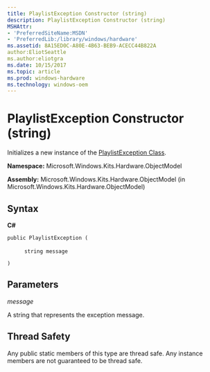 ```yaml
---
title: PlaylistException Constructor (string)
description: PlaylistException Constructor (string)
MSHAttr:
- 'PreferredSiteName:MSDN'
- 'PreferredLib:/library/windows/hardware'
ms.assetid: 8A15ED0C-A80E-4B63-BEB9-ACECC44B822A
author:EliotSeattle
ms.author:eliotgra
ms.date: 10/15/2017
ms.topic: article
ms.prod: windows-hardware
ms.technology: windows-oem
---
```


# PlaylistException Constructor (string)


Initializes a new instance of the [PlaylistException Class](playlistexception-class.md).

**Namespace:** Microsoft.Windows.Kits.Hardware.ObjectModel

**Assembly:** Microsoft.Windows.Kits.Hardware.ObjectModel (in Microsoft.Windows.Kits.Hardware.ObjectModel)

## <span id="Syntax"></span><span id="syntax"></span><span id="SYNTAX"></span>Syntax


**C#**

`public PlaylistException (`

          `string message`

`)`

## <span id="Parameters"></span><span id="parameters"></span><span id="PARAMETERS"></span>Parameters


*message*

A string that represents the exception message.

## <span id="Thread_Safety"></span><span id="thread_safety"></span><span id="THREAD_SAFETY"></span>Thread Safety


Any public static members of this type are thread safe. Any instance members are not guaranteed to be thread safe.

 

 






